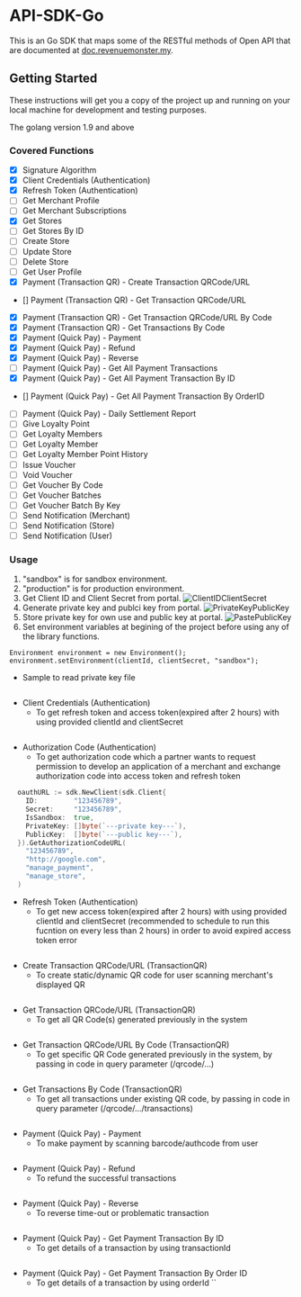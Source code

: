# API-SDK-Go
This is an Go SDK that maps some of the RESTful methods of Open API that are documented at [doc.revenuemonster.my](https://doc.revenuemonster.my/).

## Getting Started
These instructions will get you a copy of the project up and running on your local machine for development and testing purposes.

The golang version 1.9 and above

### Covered Functions
- [x] Signature Algorithm
- [x] Client Credentials (Authentication)
- [x] Refresh Token (Authentication)
- [ ] Get Merchant Profile
- [ ] Get Merchant Subscriptions
- [x] Get Stores
- [ ] Get Stores By ID
- [ ] Create Store
- [ ] Update Store
- [ ] Delete Store
- [ ] Get User Profile
- [x] Payment (Transaction QR) - Create Transaction QRCode/URL
- [] Payment (Transaction QR) - Get Transaction QRCode/URL
- [x] Payment (Transaction QR) - Get Transaction QRCode/URL By Code
- [x] Payment (Transaction QR) - Get Transactions By Code
- [x] Payment (Quick Pay) - Payment
- [x] Payment (Quick Pay) - Refund
- [x] Payment (Quick Pay) - Reverse
- [ ] Payment (Quick Pay) - Get All Payment Transactions
- [x] Payment (Quick Pay) - Get All Payment Transaction By ID
- [] Payment (Quick Pay) - Get All Payment Transaction By OrderID
- [ ] Payment (Quick Pay) - Daily Settlement Report
- [ ] Give Loyalty Point
- [ ] Get Loyalty Members
- [ ] Get Loyalty Member
- [ ] Get Loyalty Member Point History
- [ ] Issue Voucher
- [ ] Void Voucher
- [ ] Get Voucher By Code
- [ ] Get Voucher Batches
- [ ] Get Voucher Batch By Key
- [ ] Send Notification (Merchant)
- [ ] Send Notification (Store)
- [ ] Send Notification (User)

### Usage
1. "sandbox" is for sandbox environment.
2. "production" is for production environment.
3. Get Client ID and Client Secret from portal.
![ClientIDClientSecret](https://storage.googleapis.com/rm-portal-assets/img/rm-landing/clientIDclientSecret.png)
4. Generate private key and publci key from portal.
![PrivateKeyPublicKey](https://storage.googleapis.com/rm-portal-assets/img/rm-landing/privateKeypublicKey.PNG)
5. Store private key for own use and public key at portal.
![PastePublicKey](https://storage.googleapis.com/rm-portal-assets/img/rm-landing/pastePublicKey.png)
6. Set environment variables at begining of the project before using any of the library functions.
```
Environment environment = new Environment();
environment.setEnvironment(clientId, clientSecret, "sandbox");
```

* Sample to read private key file
```

```

* Client Credentials (Authentication)
    * To get refresh token and access token(expired after 2 hours) with using provided clientId and clientSecret
```

```

* Authorization Code (Authentication)
    * To get authorization code which a partner wants to request permission to develop an application of a merchant and exchange authorization code into access token and refresh token
```go
  oauthURL := sdk.NewClient(sdk.Client{
    ID:         "123456789",
    Secret:     "123456789",
    IsSandbox:  true,
    PrivateKey: []byte(`---private key---`),
    PublicKey:  []byte(`---public key---`),
  }).GetAuthorizationCodeURL(
    "123456789",
    "http://google.com",
    "manage_payment",
    "manage_store",
  )
```

* Refresh Token (Authentication)
    * To get new access token(expired after 2 hours) with using provided clientId and clientSecret (recommended to schedule to run this fucntion on every less than 2 hours) in order to avoid expired access token error
```
```

* Create Transaction QRCode/URL (TransactionQR)
    * To create static/dynamic QR code for user scanning merchant's displayed QR
```
```

* Get Transaction QRCode/URL (TransactionQR)
    * To get all QR Code(s) generated previously in the system
```
```

* Get Transaction QRCode/URL By Code (TransactionQR)
    * To get specific QR Code generated previously in the system, by passing in code in query parameter (/qrcode/...)
```

```

* Get Transactions By Code (TransactionQR)
    * To get all transactions under existing QR code, by passing in code in query parameter (/qrcode/.../transactions)
```

```

* Payment (Quick Pay) - Payment
    * To make payment by scanning barcode/authcode from user
```
```

* Payment (Quick Pay) - Refund
    * To refund the successful transactions
```
```

* Payment (Quick Pay) - Reverse
    * To reverse time-out or problematic transaction
```
```

* Payment (Quick Pay) - Get Payment Transaction By ID
    * To get details of a transaction by using transactionId
```
```

* Payment (Quick Pay) - Get Payment Transaction By Order ID
    * To get details of a transaction by using orderId
``
```



